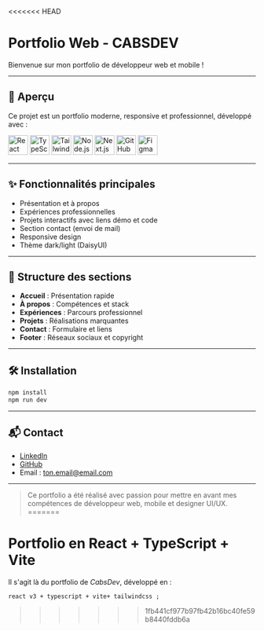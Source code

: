 <<<<<<< HEAD
# Portfolio Web - CABSDEV

Bienvenue sur mon portfolio de développeur web et mobile !

---

## 🚀 Aperçu

Ce projet est un portfolio moderne, responsive et professionnel, développé avec :

<p align="left">
  <img src="https://cdn.jsdelivr.net/gh/devicons/devicon/icons/react/react-original.svg" width="40" alt="React"/>
  <img src="https://cdn.jsdelivr.net/gh/devicons/devicon/icons/typescript/typescript-original.svg" width="40" alt="TypeScript"/>
  <img src="https://cdn.jsdelivr.net/gh/devicons/devicon/icons/tailwindcss/tailwindcss-plain.svg" width="40" alt="TailwindCSS"/>
  <img src="https://cdn.jsdelivr.net/gh/devicons/devicon/icons/nodejs/nodejs-original.svg" width="40" alt="Node.js"/>
  <img src="https://cdn.jsdelivr.net/gh/devicons/devicon/icons/nextjs/nextjs-original.svg" width="40" alt="Next.js"/>
  <img src="https://cdn.jsdelivr.net/gh/devicons/devicon/icons/github/github-original.svg" width="40" alt="GitHub"/>
  <img src="https://cdn.jsdelivr.net/gh/devicons/devicon/icons/figma/figma-original.svg" width="40" alt="Figma"/>
</p>

---

## ✨ Fonctionnalités principales
- Présentation et à propos
- Expériences professionnelles
- Projets interactifs avec liens démo et code
- Section contact (envoi de mail)
- Responsive design
- Thème dark/light (DaisyUI)

---

## 📁 Structure des sections
- **Accueil** : Présentation rapide
- **À propos** : Compétences et stack
- **Expériences** : Parcours professionnel
- **Projets** : Réalisations marquantes
- **Contact** : Formulaire et liens
- **Footer** : Réseaux sociaux et copyright

---

## 🛠️ Installation

```bash
npm install
npm run dev
```

---

## 📬 Contact

- [LinkedIn](https://linkedin.com/in/tonprofil)
- [GitHub](https://github.com/TresorCabs)
- Email : ton.email@email.com

---

> Ce portfolio a été réalisé avec passion pour mettre en avant mes compétences de développeur web, mobile et designer UI/UX.
=======
# Portfolio en React + TypeScript + Vite

Il s'agit là du portfolio de *CabsDev*, développé en : 
```
react v3 + typescript + vite+ tailwindcss ;
```
>>>>>>> 1fb441cf977b97fb42b16bc40fe59b8440fddb6a
